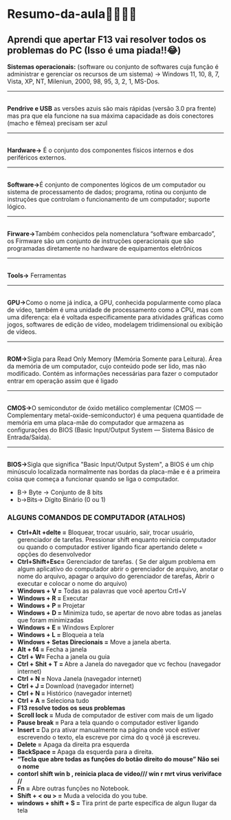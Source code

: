 # Resumo-da-aula👨‍💻🧑‍💻

## Aprendi que apertar F13 vai resolver todos os problemas do PC (Isso é uma piada!!😂)

<b>Sistemas operacionais:</b> (software ou conjunto de softwares cuja função é administrar e gerenciar os recursos de um sistema) -> Windows 11, 10, 8, 7, Vista, XP, NT, Mileniun, 2000, 98, 95, 3, 2, 1, MS-Dos.
<br><hr><br>
<b>Pendrive e USB</b> as versões azuis são mais rápidas (versão 3.0 pra frente) mas pra que ela funcione na sua máxima capacidade as dois conectores (macho e fêmea) precisam ser azul
<br><hr><br>
<b>Hardware-></b> É o conjunto dos componentes físicos internos e dos periféricos externos.
<br><hr><br>
<b>Software-></b>É conjunto de componentes lógicos de um computador ou sistema de processamento de dados; programa, rotina ou conjunto de instruções que controlam o funcionamento de um computador; suporte lógico.
<br><hr><br>
<b>Firware-></b>Também conhecidos pela nomenclatura “software embarcado”, os Firmware são um conjunto de instruções operacionais que são programadas diretamente no hardware de equipamentos eletrônicos
<br><hr><br>
<b>Tools-></b> Ferramentas
<br><hr><br>
<b>GPU-></b>Como o nome já indica, a GPU, conhecida popularmente como placa de vídeo, também é uma unidade de processamento como a CPU, mas com uma diferença: ela é voltada especificamente para atividades gráficas como jogos, softwares de edição de vídeo, modelagem tridimensional ou exibição de vídeos.
<br><hr><br>
<b>ROM-></b>Sigla para Read Only Memory (Memória Somente para Leitura). Área da memória de um computador, cujo conteúdo pode ser lido, mas não modificado. Contém as informações necessárias para fazer o computador entrar em operação assim que é ligado 
<br><hr><br>
<b>CMOS-></b>O semicondutor de óxido metálico complementar (CMOS — Complementary metal-oxide-semiconductor) é uma pequena quantidade de memória em uma placa-mãe do computador que armazena as configurações do BIOS (Basic Input/Output System — Sistema Básico de Entrada/Saída).
<br><hr><br>
<b>BIOS-></b>Sigla que significa "Basic Input/Output System", a BIOS é um chip minúsculo localizada normalmente nas bordas da placa-mãe e é a primeira coisa que começa a funcionar quando se liga o computador.
<ul>
  <li>B-> Byte -> Conjunto de 8 bits</li>
  <li>b->Bits-> Dígito Binário (0 ou 1)</li>
</ul>

### ALGUNS COMANDOS DE COMPUTADOR (ATALHOS)
<ul>
  <li><b>Ctrl+Alt +delte =</b> Bloquear, trocar usuário, sair, trocar usuário, gerenciador de tarefas.
Pressionar shift enquanto reinicia computador ou quando o computador estiver ligando ficar apertando delete = opções do desenvolvedor

<li><b>Ctrl+Shift+Esc=</b> Gerenciador de tarefas. ( Se der algum problema em algum aplicativo do computador abrir o gerenciador de arquivo, anotar o nome do arquivo, apagar o arquivo do gerenciador de tarefas, Abrir o executar e colocar o nome do arquivo) 

 <li><b>Windows + V =</b> Todas as palavras que você apertou Crtl+V </li>

<li><b>Windows + R = </b>Executar </li>

<li><b>Windows + P = </b>Projetar</li>

<li><b>Windows + D = </b>Minimiza tudo, se apertar de novo abre todas as janelas que foram minimizadas</li>

<li><b>Windows + E = </b>Windows Explorer </li>

<li><b>Windows + L =</b> Bloqueia a tela</li>
  
<li><b>Windows + Setas Direcionais =</b> Move a janela aberta.</li>

<li><b>Alt + f4 =</b> Fecha a janela</li>

<li><b>Ctrl + W= </b>Fecha a janela ou guia</li> 

<li><b>Ctrl + Shit + T = </b>Abre a Janela do navegador que vc fechou (navegador internet)</li>

<li><b>Ctrl + N = </b>Nova Janela (navegador internet)</li>

<li><b>Ctrl + J = </b>Download (navegador internet)</li>

<li><b>Ctrl + N = </b>Histórico (navegador internet)</li>
  
<li><b>Ctrl + A = </b>Seleciona tudo</li>
  
<li><b>F13 resolve todos os seus problemas</b></li>

<li><b>Scroll lock =</b> Muda de computador de estiver com mais de um ligado</li>

<li><b>Pause break = </b>Para a tela quando o computador estiver ligando</li>

<li><b>Insert = </b>Da pra ativar manualmente na página onde você estiver escrevendo o texto, ela escreve por cima do q você já escreveu.</li>

<li><b>Delete =</b> Apaga da direita pra esquerda</li>

<li><b>BackSpace = </b>Apaga da esquerda para a direita.</li>

<li><b>“Tecla que abre todas as funções do botão direito do mouse” Não sei o nome</b></li>

<li><b>contorl shift win b , reinicia placa de video/// win r mrt virus veriviface //</b></li>


<li><b>Fn =</b> Abre outras funções no Notebook. </li>
  
<li><b>Shift + < ou > =</b> Muda a velocida do you tube.</li> 
  
<li><b>windows + shift + S =</b> Tira print de parte específica de algun llugar da tela </li>
 </ul>

